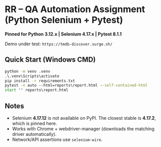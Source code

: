# RR – QA Automation Assignment (Python Selenium + Pytest)
**Pinned for Python 3.12.x | Selenium 4.17.x | Pytest 8.1.1**

Demo under test: `https://tmdb-discover.surge.sh/`

## Quick Start (Windows CMD)
```bat
python -m venv .venv
.\.venv\Scripts\activate
pip install -r requirements.txt
pytest -n auto --html=reports\report.html --self-contained-html
start "" reports\report.html
```

## Notes
- Selenium **4.17.12** is not available on PyPI. The closest stable is **4.17.2**, which is pinned here.
- Works with Chrome + webdriver-manager (downloads the matching driver automatically).
- Network/API assertions use `selenium-wire`.
